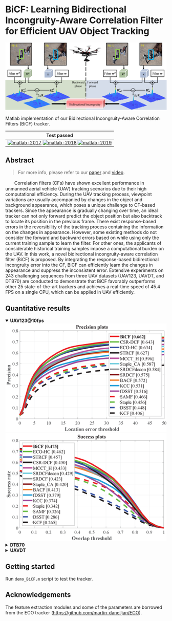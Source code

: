 # BiCF: Learning Bidirectional Incongruity-Aware Correlation Filter for Efficient UAV Object Tracking

<div align="center">
    <img src="https://raw.githubusercontent.com/vision4robotics/BiCF-Tracker/master/results/main_fig.png" alt="main_fig">
</div>

Matlab implementation of our Bidirectional Incongruity-Aware Correlation Filters (BiCF) tracker. 

| **Test passed**                                              |
| ------------------------------------------------------------ |
| [![matlab-2017](https://img.shields.io/badge/matlab-2017-yellow.svg)](https://www.mathworks.com/products/matlab.html) [![matlab-2018](https://img.shields.io/badge/matlab-2018-yellow.svg)](https://www.mathworks.com/products/matlab.html) [![matlab-2019](https://img.shields.io/badge/matlab-2019-yellow.svg)](https://www.mathworks.com/products/matlab.html) |

## Abstract

> For more info, please refer to our [paper](https://vision4robotics.github.io/publication/2020_icra_bicf-tracker/BiCF.pdf) and [video](https://youtu.be/fS12kosv37s).

　　Correlation filters (CFs) have shown excellent performance in unmanned aerial vehicle (UAV) tracking scenarios due to their high computational efficiency. During the UAV tracking process, viewpoint variations are usually accompanied by changes in the object and background appearance, which poses a unique challenge to CF-based trackers. Since the appearance is gradually changing over time, an ideal tracker can not only forward predict the object position but also backtrack to locate its position in the previous frame. There exist response-based errors in the reversibility of the tracking process containing the information on the changes in appearance. However, some existing methods do not consider the forward and backward errors based on while using only the current training sample to learn the filter. For other ones, the applicants of considerable historical training samples impose a computational burden on the UAV. In this work, a novel bidirectional incongruity-aware correlation filter (BiCF) is proposed. By integrating the response-based bidirectional incongruity error into the CF, BiCF can efficiently learn the changes in appearance and suppress the inconsistent error. Extensive experiments on 243 challenging sequences from three UAV datasets (UAV123, UAVDT, and DTB70) are conducted to demonstrate that BiCF favorably outperforms other 25 state-of-the-art trackers and achieves a real-time speed of 45.4 FPS on a single CPU, which can be applied in UAV efficiently.

## Quantitative results

<details open>
  <summary><b>UAV123@10fps</b></summary>
<div align="center">
    <img src="https://raw.githubusercontent.com/vision4robotics/BiCF-Tracker/master/results/UAV123_error_OPE.png" alt="UAV123_error">
    <img src="https://raw.githubusercontent.com/vision4robotics/BiCF-Tracker/master/results/UAV123_overlap_OPE.png" alt="UAV123_overlap">
</div>
</details>

<details>
  <summary><b>DTB70</b></summary>
<div align="center">
    <img src="https://raw.githubusercontent.com/vision4robotics/BiCF-Tracker/master/results/DTB70_error_OPE.png" alt="DTB70_error">
    <img src="https://raw.githubusercontent.com/vision4robotics/BiCF-Tracker/master/results/DTB70_overlap_OPE.png" alt="DTB70_overlap">
</div>
</details>

<details>
  <summary><b>UAVDT</b></summary>
<div align="center">
    <img src="https://raw.githubusercontent.com/vision4robotics/BiCF-Tracker/master/results/UAVDT_error_OPE.png" alt="UAVDT_error">
    <img src="https://raw.githubusercontent.com/vision4robotics/BiCF-Tracker/master/results/UAVDT_overlap_OPE.png" alt="UAVDT_overlap">
</div>
</details>

## Getting started

Run `demo_BiCF.m` script to test the tracker.

## Acknowledgements

The feature extraction modules and some of the parameters are borrowed from the ECO tracker (https://github.com/martin-danelljan/ECO).

